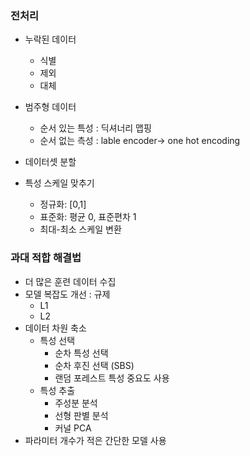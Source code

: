 ### 전처리
- 누락된 데이터
    - 식별
    - 제외
    - 대체
  
- 범주형 데이터
  - 순서 있는 특성 : 딕셔너리 맵핑
  - 순서 없는 측성 : lable encoder-> one hot encoding

- 데이터셋 분할

- 특성 스케일 맞추기
  - 정규화: [0,1]
  - 표준화: 평균 0, 표준편차 1
  - 최대-최소 스케일 변환
  
### 과대 적합 해결법
- 더 많은 훈련 데이터 수집
- 모델 복잡도 개선 : 규제 
  - L1
  - L2
- 데이터 차원 축소 
  - 특성 선택
    - 순차 특성 선택 
    - 순차 후진 선택 (SBS)
    - 랜덤 포레스트 특성 중요도 사용
  - 특성 추출
    - 주성분 분석
    - 선형 판별 분석
    - 커널 PCA
- 파라미터 개수가 적은 간단한 모델 사용